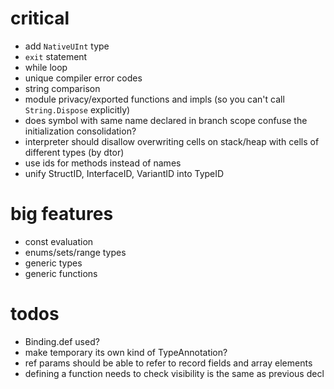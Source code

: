 # critical

* add `NativeUInt` type
* `exit` statement
* while loop
* unique compiler error codes
* string comparison
* module privacy/exported functions and impls (so you can't call `String.Dispose` explicitly)
* does symbol with same name declared in branch scope confuse the initialization consolidation?
* interpreter should disallow overwriting cells on stack/heap with cells of different types (by dtor)
* use ids for methods instead of names
* unify StructID, InterfaceID, VariantID into TypeID

# big features

* const evaluation
* enums/sets/range types
* generic types
* generic functions

# todos

* Binding.def used?
* make temporary its own kind of TypeAnnotation?
* ref params should be able to refer to record fields and array elements
* defining a function needs to check visibility is the same as previous decl